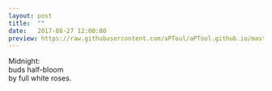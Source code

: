 ```yaml
---
layout: post
title:  ""
date:   2017-08-27 12:00:00
preview: https://raw.githubusercontent.com/aPToul/aPToul.github.io/master/_images/rose.jpg
---
```


Midnight:  
buds half-bloom  
by full white roses.

